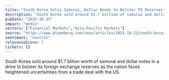 ```yaml
---
title: "South Korea Sells Samurai, Dollar Bonds to Bolster FX Reserves"
description: "South Korea sold around $1.7 billion of samurai and dollar notes to strengthen its foreign exchange reserves due to trade uncertainties with the US."
pubDate: "2025-10-23"
impact: "medio"
sectors: ["Financial Markets","Asia-Pacific Markets"]
source: "https://www.bloomberg.com/news/articles/2025-10-23/south-korea-prices-723-million-of-multi-tranche-samurai-bonds"
sentiment: "neutral"
relevanceScore: 7
tickers: []
---
```


South Korea sold around $1.7 billion worth of samurai and dollar notes in a drive to bolster its foreign exchange reserves as the nation faces heightened uncertainties from a trade deal with the US.
